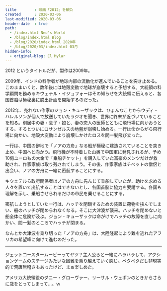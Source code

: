 ```yaml
---
title        : 映画「2012」を観た
created      : 2020-03-06
last-modified: 2020-03-06
header-date  : true
path:
  - /index.html Neo's World
  - /blog/index.html Blog
  - /blog/2020/index.html 2020年
  - /blog/2020/03/index.html 03月
hidden-info:
  - original-blog: El Mylar
---
```


2012 というタイトルだが、製作は2009年。

2009年、インドの科学者が地球内部の流動化が進んでいることを突き止める。このままいくと、数年後には地殻変動で地球が崩壊すると予想する。大統領の科学顧問を務めるキウェテル・イジョフォーはその知らせを大統領に伝えると、各国首脳は極秘裏に脱出計画を開始するのだった。

2012年、売れない作家のジョン・キューザックは、ひょんなことからウディ・ハレルソンが個人で放送していたラジオを聞き、世界に終末が近づいていることを知る。別居中の妻・息子・娘と、妻の恋人の医師とともに飛行場に向かおうとする。するとついにロサンゼルスの地盤が崩壊し始める。一行は命からがら飛行場に向かい、地殻大変動により崩壊しかけたロスを間一髪飛び立った。

一行は、中国の僻地で「ノアの方舟」なる船が極秘に建造されていることを突き止め、中国へと向かう。飛行機が不時着した山奥で中国軍に発見されるが、予め10億ユーロもの大金で「乗船チケット」を購入していた富豪のメンツだけが救助され、作家家族は取り残されてしまう。その後、作家家族はチベットの僧侶と出会い、ノアの方舟に一緒に密航することにする。

キウェテルら政府関係者はノアの方舟に先んじて乗船していたが、助けを求める人々を置いて出航することはできないとし、各国首脳に協力を要請する。各国も理解を示し、乗船させられるだけの市民を乗せることにする。

密航しようとしていた一行は、ハッチを閉鎖するための装置に荷物を挟んでしまい、船のハッチが閉められなくなる。そこに大津波が襲来。ハッチを閉めないと船全体に危険が及ぶ。ジョン・キューザックは命がけでハッチの故障を直しに向かい、間一髪のところでハッチが閉まる。

なんとか大津波を乗り切った「ノアの方舟」は、大陸隆起により難を逃れたアフリカの希望峰に向けて進むのだった。

---

ジェットコースタームービーってヤツ？主人公らと一緒にハラハラして、アクションゲームのステージみたいな困難を乗り越えていく感じ。ベタベタだし非現実的で荒唐無稽さもあったけど、まぁ楽しめた。

アメリカ大統領役のダニー・グローヴァー、リーサル・ウェポンのときからさらに歳をとってしまって…。ｗ
